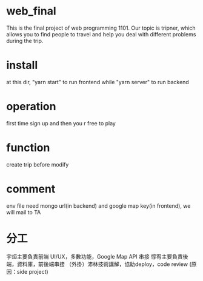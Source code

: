 # web_final 
This is the final project of web programming 1101.  Our topic is tripner, which allows you to find people to travel and help you deal with different problems during the trip.

# install
at this dir, "yarn start" to run frontend while "yarn server" to run backend

# operation
first time sign up and then you r free to play

# function
create trip before modify

# comment
env file need mongo url(in backend) and google map key(in frontend), we will mail to TA

# 分工
宇烜主要負責前端 UI/UX，多數功能，Google Map API 串接
惇宥主要負責後端，資料庫，前後端串接
（外掛）沛林技術講解，協助deploy，code review (原因：side project)
